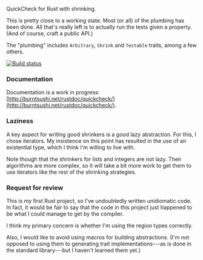QuickCheck for Rust with shrinking.

This is pretty close to a working state. Most (or all) of the plumbing has been
done. All that's really left is to actually run the tests given a property.
(And of course, craft a public API.)

The "plumbing" includes `Arbitrary`, `Shrink` and `Testable` traits, among a
few others.

[![Build status](https://api.travis-ci.org/BurntSushi/quickcheck.png)](https://travis-ci.org/BurntSushi/quickcheck)


### Documentation

Documentation is a work in progress:
[http://burntsushi.net/rustdoc/quickcheck/](http://burntsushi.net/rustdoc/quickcheck/).


### Laziness

A key aspect for writing good shrinkers is a good lazy abstraction. For this,
I chose iterators. My insistence on this point has resulted in the use of an
existential type, which I think I'm willing to live with.

Note though that the shrinkers for lists and integers are not lazy. Their
algorithms are more complex, so it will take a bit more work to get them to
use iterators like the rest of the shrinking strategies.


### Request for review

This is my first Rust project, so I've undoubtedly written unidiomatic code. In 
fact, it would be fair to say that the code in this project just happened to be 
what I could manage to get by the compiler.

I think my primary concern is whether I'm using the region types correctly.

Also, I would like to avoid using macros for building abstractions. (I'm not 
opposed to using them to generating trait implementations---as is done in the 
standard library---but I haven't learned them yet.)

